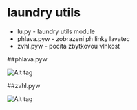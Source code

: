 # laundry utils

* lu.py - laundry utils module
* phlava.pyw - zobrazeni ph linky lavatec
* zvhl.pyw - pocita zbytkovou vlhkost

##phlava.pyw

![Alt tag](./img/phlava.pyw.png?raw=true "phlava.pyw")

##zvhl.pyw

![Alt tag](./img/zvhl.pyw.png?raw=true "zvhl.pyw")
